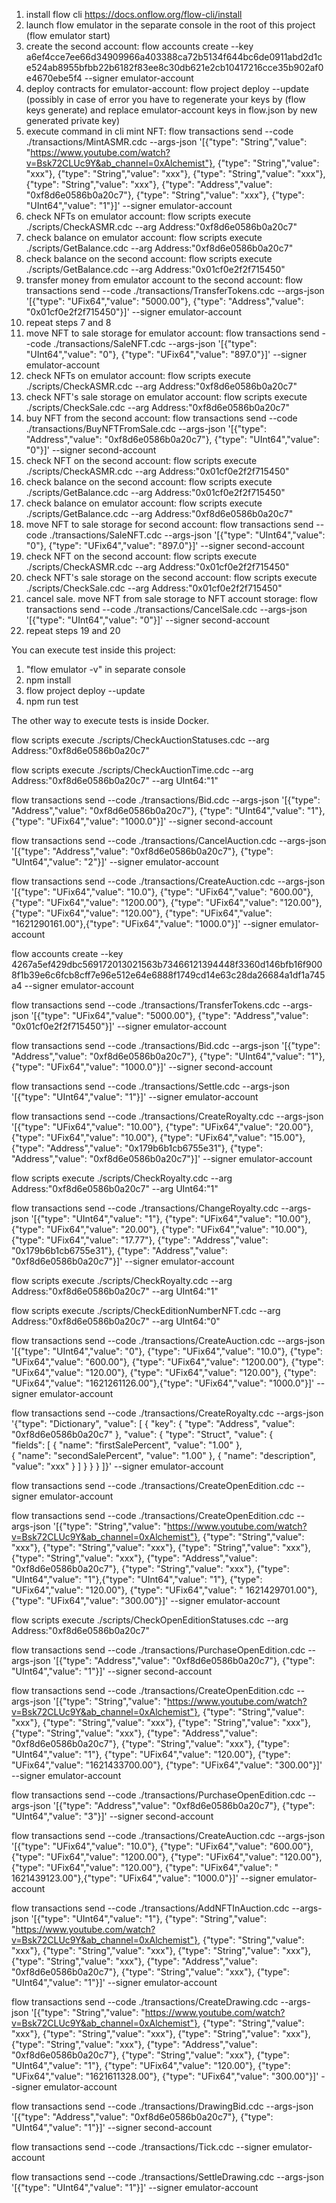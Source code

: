 1. install flow cli https://docs.onflow.org/flow-cli/install
2. launch flow emulator in the separate console in the root of this project (flow emulator start)
3. create the second account: 
flow accounts create --key a6ef4cce7ee66d34909966a403388ca72b5134f644bc6de0911abd2d1ce524ab8955bfbb22b6182f83ee8c30db621e2cb10417216cce35b902af0e4670ebe5f4 --signer emulator-account
4. deploy contracts for emulator-account: flow project deploy --update (possibly in case of error you have to regenerate your keys by (flow keys generate) and replace emulator-account keys in flow.json by new generated private key)
5. execute command in cli mint NFT: 
flow transactions send --code ./transactions/MintASMR.cdc --args-json '[{"type": "String","value": "https://www.youtube.com/watch?v=Bsk72CLUc9Y&ab_channel=0xAlchemist"}, {"type": "String","value": "xxx"}, {"type": "String","value": "xxx"}, {"type": "String","value": "xxx"}, {"type": "String","value": "xxx"}, {"type": "Address","value": "0xf8d6e0586b0a20c7"}, {"type": "String","value": "xxx"}, {"type": "UInt64","value": "1"}]' --signer emulator-account
6. check NFTs on emulator account: flow scripts execute ./scripts/CheckASMR.cdc --arg Address:"0xf8d6e0586b0a20c7"
7. check balance on emulator account: flow scripts execute ./scripts/GetBalance.cdc --arg Address:"0xf8d6e0586b0a20c7"
8. check balance on the second account: flow scripts execute ./scripts/GetBalance.cdc --arg Address:"0x01cf0e2f2f715450"
9. transfer money from emulator account to the second account: 
flow transactions send --code ./transactions/TransferTokens.cdc --args-json '[{"type": "UFix64","value": "5000.00"}, {"type": "Address","value": "0x01cf0e2f2f715450"}]' --signer emulator-account
10. repeat steps 7 and 8
11. move NFT to sale storage for emulator account: flow transactions send --code ./transactions/SaleNFT.cdc --args-json '[{"type": "UInt64","value": "0"}, {"type": "UFix64","value": "897.0"}]' --signer emulator-account
12. check NFTs on emulator account: flow scripts execute ./scripts/CheckASMR.cdc --arg Address:"0xf8d6e0586b0a20c7"
13. check NFT's sale storage on emulator account: flow scripts execute ./scripts/CheckSale.cdc --arg Address:"0xf8d6e0586b0a20c7"
14. buy NFT from the second account: flow transactions send --code ./transactions/BuyNFTFromSale.cdc --args-json '[{"type": "Address","value": "0xf8d6e0586b0a20c7"}, {"type": "UInt64","value": "0"}]' --signer second-account
15. check NFT on the second account: flow scripts execute ./scripts/CheckASMR.cdc --arg Address:"0x01cf0e2f2f715450"
16. check balance on the second account: flow scripts execute ./scripts/GetBalance.cdc --arg Address:"0x01cf0e2f2f715450"
17. check balance on emulator account: flow scripts execute ./scripts/GetBalance.cdc --arg Address:"0xf8d6e0586b0a20c7"
18. move NFT to sale storage for second account: flow transactions send --code ./transactions/SaleNFT.cdc --args-json '[{"type": "UInt64","value": "0"}, {"type": "UFix64","value": "897.0"}]' --signer second-account
19. check NFT on the second account: flow scripts execute ./scripts/CheckASMR.cdc --arg Address:"0x01cf0e2f2f715450"
20. check NFT's sale storage on the second account: flow scripts execute ./scripts/CheckSale.cdc --arg Address:"0x01cf0e2f2f715450"
21. cancel sale. move NFT from sale storage to NFT account storage: 
  flow transactions send --code ./transactions/CancelSale.cdc --args-json '[{"type": "UInt64","value": "0"}]' --signer second-account
22. repeat steps 19 and 20


You can execute test inside this project:
1. "flow emulator -v" in separate console
2. npm install
3. flow project deploy --update
4. npm run test

The other way to execute tests is inside Docker.

flow scripts execute ./scripts/CheckAuctionStatuses.cdc --arg Address:"0xf8d6e0586b0a20c7"

flow scripts execute ./scripts/CheckAuctionTime.cdc --arg Address:"0xf8d6e0586b0a20c7" --arg UInt64:"1"

flow transactions send --code ./transactions/Bid.cdc --args-json '[{"type": "Address","value": "0xf8d6e0586b0a20c7"}, 
{"type": "UInt64","value": "1"}, {"type": "UFix64","value": "1000.0"}]' --signer second-account

flow transactions send --code ./transactions/CancelAuction.cdc --args-json '[{"type": "Address","value": "0xf8d6e0586b0a20c7"}, {"type": "UInt64","value": "2"}]' --signer emulator-account

flow transactions send --code ./transactions/CreateAuction.cdc --args-json '[{"type": "UFix64","value": "10.0"}, {"type": "UFix64","value": "600.00"}, {"type": "UFix64","value": "1200.00"}, {"type": "UFix64","value": "120.00"}, {"type": "UFix64","value": "120.00"}, {"type": "UFix64","value": "1621290161.00"},{"type": "UFix64","value": "1000.0"}]' --signer emulator-account

flow accounts create --key 4267a5ef429dbc569172013021563b73466121394448f3360d146bfb16f9008f1b39e6c6fcb8cff7e96e512e64e6888f1749cd14e63c28da26684a1df1a745a4 --signer emulator-account

flow transactions send --code ./transactions/TransferTokens.cdc --args-json '[{"type": "UFix64","value": "5000.00"}, {"type": "Address","value": "0x01cf0e2f2f715450"}]' --signer emulator-account

flow transactions send --code ./transactions/Bid.cdc --args-json '[{"type": "Address","value": "0xf8d6e0586b0a20c7"}, {"type": "UInt64","value": "1"}, {"type": "UFix64","value": "1000.0"}]' --signer second-account


flow transactions send --code ./transactions/Settle.cdc --args-json '[{"type": "UInt64","value": "1"}]' --signer emulator-account

flow transactions send --code ./transactions/CreateRoyalty.cdc --args-json '[{"type": "UFix64","value": "10.00"}, {"type": "UFix64","value": "20.00"},  {"type": "UFix64","value": "10.00"},  {"type": "UFix64","value": "15.00"}, {"type": "Address","value": "0x179b6b1cb6755e31"}, {"type": "Address","value": "0xf8d6e0586b0a20c7"}]' --signer emulator-account

flow scripts execute ./scripts/CheckRoyalty.cdc --arg Address:"0xf8d6e0586b0a20c7" --arg UInt64:"1"

flow transactions send --code ./transactions/ChangeRoyalty.cdc --args-json '[{"type": "UInt64","value": "1"}, {"type": "UFix64","value": "10.00"}, {"type": "UFix64","value": "20.00"},  {"type": "UFix64","value": "10.00"},  {"type": "UFix64","value": "17.77"}, {"type": "Address","value": "0x179b6b1cb6755e31"}, {"type": "Address","value": "0xf8d6e0586b0a20c7"}]' --signer emulator-account

flow scripts execute ./scripts/CheckRoyalty.cdc --arg Address:"0xf8d6e0586b0a20c7" --arg UInt64:"1"

flow scripts execute ./scripts/CheckEditionNumberNFT.cdc --arg Address:"0xf8d6e0586b0a20c7" --arg UInt64:"0"

flow transactions send --code ./transactions/CreateAuction.cdc --args-json '[{"type": "UInt64","value": "0"}, {"type": "UFix64","value": "10.0"}, {"type": "UFix64","value": "600.00"}, {"type": "UFix64","value": "1200.00"}, {"type": "UFix64","value": "120.00"}, {"type": "UFix64","value": "120.00"}, {"type": "UFix64","value": "1621261126.00"},{"type": "UFix64","value": "1000.0"}]' --signer emulator-account


flow transactions send --code ./transactions/CreateRoyalty.cdc --args-json 
'{"type": "Dictionary",
"value": [
    {
      "key": {
        "type": "Address",
        "value": "0xf8d6e0586b0a20c7"
      },
      "value": {
          "type": "Struct",
          "value": {            
              "fields": [
                  {
                    "name": "firstSalePercent",
                    "value":  "1.00"
                  },   
                  {
                    "name": "secondSalePercent",
                    "value": "1.00"
                  },
                  {
                    "name": "description",
                    "value": "xxx"
                  }
              ]
          }
      }
    }
]}' --signer emulator-account


flow transactions send --code ./transactions/CreateOpenEdition.cdc --signer emulator-account


flow transactions send --code ./transactions/CreateOpenEdition.cdc --args-json '[{"type": "String","value": "https://www.youtube.com/watch?v=Bsk72CLUc9Y&ab_channel=0xAlchemist"}, {"type": "String","value": "xxx"}, {"type": "String","value": "xxx"}, {"type": "String","value": "xxx"}, {"type": "String","value": "xxx"}, {"type": "Address","value": "0xf8d6e0586b0a20c7"}, {"type": "String","value": "xxx"}, {"type": "UInt64","value": "1"},{"type": "UInt64","value": "1"},  {"type": "UFix64","value": "120.00"}, {"type": "UFix64","value": "	1621429701.00"}, {"type": "UFix64","value": "300.00"}]' --signer emulator-account

flow scripts execute ./scripts/CheckOpenEditionStatuses.cdc --arg Address:"0xf8d6e0586b0a20c7"

flow transactions send --code ./transactions/PurchaseOpenEdition.cdc --args-json '[{"type": "Address","value": "0xf8d6e0586b0a20c7"}, 
{"type": "UInt64","value": "1"}]' --signer second-account

flow transactions send --code ./transactions/CreateOpenEdition.cdc --args-json '[{"type": "String","value": "https://www.youtube.com/watch?v=Bsk72CLUc9Y&ab_channel=0xAlchemist"}, {"type": "String","value": "xxx"}, {"type": "String","value": "xxx"}, {"type": "String","value": "xxx"}, {"type": "String","value": "xxx"}, {"type": "Address","value": "0xf8d6e0586b0a20c7"}, {"type": "String","value": "xxx"}, {"type": "UInt64","value": "1"}, {"type": "UFix64","value": "120.00"}, {"type": "UFix64","value": "1621433700.00"}, {"type": "UFix64","value": "300.00"}]' --signer emulator-account

flow transactions send --code ./transactions/PurchaseOpenEdition.cdc --args-json '[{"type": "Address","value": "0xf8d6e0586b0a20c7"}, 
{"type": "UInt64","value": "3"}]' --signer second-account


flow transactions send --code ./transactions/CreateAuction.cdc --args-json '[{"type": "UFix64","value": "10.0"}, {"type": "UFix64","value": "600.00"}, {"type": "UFix64","value": "1200.00"}, {"type": "UFix64","value": "120.00"}, {"type": "UFix64","value": "120.00"}, {"type": "UFix64","value": "	1621439123.00"},{"type": "UFix64","value": "1000.0"}]' --signer emulator-account



flow transactions send --code ./transactions/AddNFTInAuction.cdc --args-json '[{"type": "UInt64","value": "1"}, {"type": "String","value": "https://www.youtube.com/watch?v=Bsk72CLUc9Y&ab_channel=0xAlchemist"}, {"type": "String","value": "xxx"}, {"type": "String","value": "xxx"}, {"type": "String","value": "xxx"}, {"type": "String","value": "xxx"}, {"type": "Address","value": "0xf8d6e0586b0a20c7"}, {"type": "String","value": "xxx"}, {"type": "UInt64","value": "1"}]' --signer emulator-account


flow transactions send --code ./transactions/CreateDrawing.cdc --args-json '[{"type": "String","value": "https://www.youtube.com/watch?v=Bsk72CLUc9Y&ab_channel=0xAlchemist"}, {"type": "String","value": "xxx"}, {"type": "String","value": "xxx"}, {"type": "String","value": "xxx"}, {"type": "String","value": "xxx"}, {"type": "Address","value": "0xf8d6e0586b0a20c7"}, {"type": "String","value": "xxx"}, {"type": "UInt64","value": "1"}, {"type": "UFix64","value": "120.00"}, {"type": "UFix64","value": "1621611328.00"}, {"type": "UFix64","value": "300.00"}]' --signer emulator-account

flow transactions send --code ./transactions/DrawingBid.cdc --args-json '[{"type": "Address","value": "0xf8d6e0586b0a20c7"}, {"type": "UInt64","value": "1"}]' --signer second-account


flow transactions send --code ./transactions/Tick.cdc --signer emulator-account

flow transactions send --code ./transactions/SettleDrawing.cdc --args-json '[{"type": "UInt64","value": "1"}]' --signer emulator-account